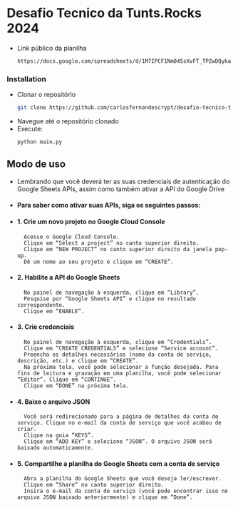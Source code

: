 # Desafio Tecnico da Tunts.Rocks 2024

- Link público da planilha
    ```
    https://docs.google.com/spreadsheets/d/1M7IPCF1Nm045sXvFT_TPZwDQykaXKgoxpsRoGWVYoI4/edit#gid=0
    ```
    
### Installation

- Clonar o repositório
    ```bash
    git clone https://github.com/carlosfernandescrypt/desafio-tecnico-tuntsrocks-2024.git
    ```
- Navegue até o repositório clonado
- Execute:
    ```python
    python main.py
    ```

## Modo de uso

- Lembrando que você deverá ter as suas credenciais de autenticação do Google Sheets APIs, assim como também ativar a API do Google Drive
- #### Para saber como ativar suas APIs, siga os seguintes passos:

- #### 1. Crie um novo projeto no Google Cloud Console
        Acesse o Google Cloud Console.
        Clique em “Select a project” no canto superior direito.
        Clique em “NEW PROJECT” no canto superior direito da janela pop-up.
        Dê um nome ao seu projeto e clique em “CREATE”.

- #### 2. Habilite a API do Google Sheets
        No painel de navegação à esquerda, clique em “Library”.
        Pesquise por “Google Sheets API” e clique no resultado correspondente.
        Clique em “ENABLE”.

- #### 3. Crie credenciais
        No painel de navegação à esquerda, clique em “Credentials”.
        Clique em “CREATE CREDENTIALS” e selecione “Service account”.
        Preencha os detalhes necessários (nome da conta de serviço, descrição, etc.) e clique em “CREATE”.
        Na próxima tela, você pode selecionar a função desejada. Para fins de leitura e gravação em uma planilha, você pode selecionar “Editor”. Clique em “CONTINUE”.
        Clique em “DONE” na próxima tela.

- #### 4. Baixe o arquivo JSON
        Você será redirecionado para a página de detalhes da conta de serviço. Clique no e-mail da conta de serviço que você acabou de criar.
        Clique na guia “KEYS”.
        Clique em “ADD KEY” e selecione “JSON”. O arquivo JSON será baixado automaticamente.

- #### 5. Compartilhe a planilha do Google Sheets com a conta de serviço
        Abra a planilha do Google Sheets que você deseja ler/escrever.
        Clique em “Share” no canto superior direito.
        Insira o e-mail da conta de serviço (você pode encontrar isso no arquivo JSON baixado anteriormente) e clique em “Done”.


